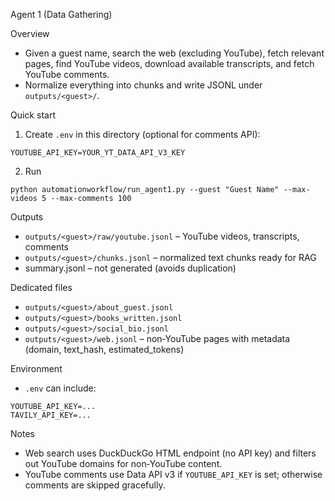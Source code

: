 Agent 1 (Data Gathering)

Overview
- Given a guest name, search the web (excluding YouTube), fetch relevant pages, find YouTube videos, download available transcripts, and fetch YouTube comments.
- Normalize everything into chunks and write JSONL under `outputs/<guest>/`.

Quick start
1) Create `.env` in this directory (optional for comments API):
```
YOUTUBE_API_KEY=YOUR_YT_DATA_API_V3_KEY
```
2) Run
```
python automationworkflow/run_agent1.py --guest "Guest Name" --max-videos 5 --max-comments 100
```

Outputs
- `outputs/<guest>/raw/youtube.jsonl` – YouTube videos, transcripts, comments
- `outputs/<guest>/chunks.jsonl` – normalized text chunks ready for RAG
- summary.jsonl – not generated (avoids duplication)

Dedicated files
- `outputs/<guest>/about_guest.jsonl`
- `outputs/<guest>/books_written.jsonl`
- `outputs/<guest>/social_bio.jsonl`
 - `outputs/<guest>/web.jsonl` – non‑YouTube pages with metadata (domain, text_hash, estimated_tokens)

Environment
- `.env` can include:
```
YOUTUBE_API_KEY=...
TAVILY_API_KEY=...
```

Notes
- Web search uses DuckDuckGo HTML endpoint (no API key) and filters out YouTube domains for non‑YouTube content.
- YouTube comments use Data API v3 if `YOUTUBE_API_KEY` is set; otherwise comments are skipped gracefully.

